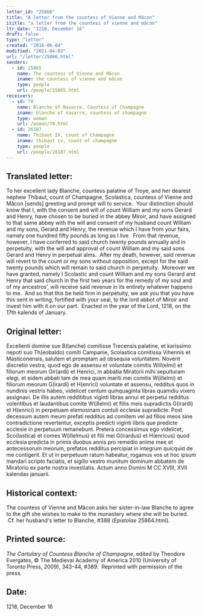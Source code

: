 ```yaml
---
letter_id: "25866"
title: "A letter from the countess of Vienne and Mâcon"
ititle: "a letter from the countess of vienne and mâcon"
ltr_date: "1218, December 16"
draft: false
type: "letter"
created: "2016-06-04"
modified: "2021-04-03"
url: "/letter/25866.html"
senders:
  - id: 25865
    name: The countess of Vienne and Mâcon 
    iname: the countess of vienne and mâcon 
    type: people
    url: /people/25865.html
receivers:
  - id: 78
    name: Blanche of Navarre, Countess of Champagne
    iname: blanche of navarre, countess of champagne
    type: woman
    url: /woman/78.html
  - id: 26187
    name: Thibaut IV, count of Champagne
    iname: thibaut iv, count of champagne
    type: people
    url: /people/26187.html
---
```

<h2> Translated letter:</h2><p>To her excellent lady Blanche, countess palatine of Troye, and her dearest nephew Thibaut, count of Champagne, Scolastica, countess of Vienne and Mâcon [sends] greeting and prompt will to service.&nbsp; Your&nbsp;distinction should know that I, with the consent and will of count William and my sons Gerard and Henry, have chosen to be buried in the abbey Miroir, and have assigned to that same abbey with the will and consent of my husband count William and my sons, Gerard and Henry, the revenue which I have from your fairs, namely one hundred fifty pounds as long as I live.&nbsp; From that revenue, however, I have conferred to said church twenty pounds annually and in perpetuity, with the will and approval of count William and my said sons Gerard and Henry in perpetual alms.&nbsp; After my death, however, said revenue will revert to the count or my sons without opposition, except for the said twenty pounds which will remain to said church in perpetuity.&nbsp; Moreover we have granted, namely I Scolastic and count William and my sons Gerard and Henry that said church in the first two years for the remedy of my soul and of my ancestros’, will receive said revenue in its entirety whatever happens to me.&nbsp; And so that this be held firm in perpetuity, we ask you that you have this sent in writing, fortified with your seal, to the lord abbot of Miroir and invest him with it on our part.&nbsp; Enacted in the year of the Lord, 1218, on the 17th kalends of January.</p><h2 class="mt-4"> Original letter:</h2><p>Excellenti domine sue B(lanche) comitisse Trecensis palatine, et karissimo nepoti suo Th(eobaldo) comiti Campanie, Scolastica comitissa Vihennis et Masticonensis, salutem et promptam ad obsequia voluntatem. Noverit discretio vestra, quod ego de assensu et voluntate comitis Will(elmi) et filiorum meorum Gir(ardi) et Henrici, in abbatia Miratorii mihi sepulturam elegi, et eidem abbati tam de mea quam mariti mei comitis W(illelmi) et filiorum meorum G(irardi) et H(enrici) voluntate et assensu, redditus quos in nundinis vestris habeo, videlicet centum quinquaginta libras quamdiu vixero assignavi. De illis autem redditibus viginti libras annui et perpetui redditus volentibus et laudantibus comite W(illelmi) et filiis meis supradictis G(irardi) et H(enrici) in perpetuam elemosinam contuli ecclesie supradicte. Post decessum autem meum prefati redditus ad comitem vel ad filios meos sine contradictione revertentur, exceptis predicti viginti libris que predicte ecclesie in perpetuum remanebunt. Pretera concessimus ego videlicet, Sco(lastica) et comes W(illelmus) et filii mei G(irardus) et H(enricus) quod ecclesia predicta in primis duobus annis pro remedio anime mee et antecessorum meorum, prefatos redditus percipiat in integrum quicquid de me contigerit. Et ut in perpetuum ratum habeatur, rogamus vos ut hoc ipsum mandari scripto faciatis, et sigillo vestro munitum dominum abbatem de Miratorio ex parte nostra investiatis. Actum anno Domini M CC XVIII, XVII kalendas januarii.</p><h2 class="mt-4"> Historical context:</h2><p>The countess of Vienne and Mâcon asks her sister-in-law Blanche to agree to the gift she wishes to make to the monastery where she will be buried. &nbsp;Cf. her husband's letter to Blanche, #388 (<em>Epistolae</em> 25864.html).&nbsp;</p><h2 class="mt-4"> Printed source:</h2><p><i>The Cartulary of Countess Blanche of Champagne</i>, edited by Theodore Evergates, © The Medieval Academy of America 2010 (University of Toronto Press, 2009), 343-44, #389.&nbsp; Reprinted with permission of the press.</p><h2 class="mt-4"> Date:</h2>1218, December 16